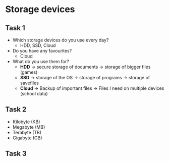 # Storage devices
## Task 1
- Which storage devices do you use every day?
  - HDD, SSD, Cloud
- Do you have any favourites?
  - Cloud
- What do you use them for?
  - **HDD**
  &rarr; secure storage of documents
  &rarr; storage of bigger files (games)
  - **SSD**
  &rarr; storage of the OS
  &rarr; storage of programs 
  &rarr; storage of savefiles
  - **Cloud**
  &rarr; Backup of important files
  &rarr; Files I need on multiple devices (school data)

## Task 2
- Kilobyte (KB)
- Megabyte (MB)     
- Terabyte (TB)
- Gigabyte (GB)

## Task 3